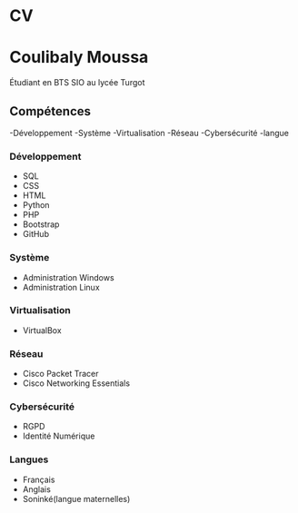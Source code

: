 # CV
# Coulibaly Moussa
Étudiant en BTS SIO au lycée Turgot
## Compétences
-Développement
-Système
-Virtualisation
-Réseau
-Cybersécurité
-langue

### Développement
- SQL
- CSS
- HTML
- Python
- PHP
- Bootstrap
- GitHub

### Système 
- Administration Windows
- Administration Linux

### Virtualisation
- VirtualBox

### Réseau
- Cisco Packet Tracer
- Cisco Networking Essentials

### Cybersécurité
- RGPD
- Identité Numérique

### Langues
- Français
- Anglais
- Soninké(langue maternelles)


